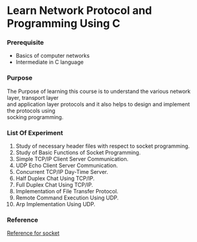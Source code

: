 # Learn Network Protocol and Programming Using **C**

### Prerequisite

* Basics of computer networks
* Intermediate in C language

### Purpose

The Purpose of learning this course is to understand the various network layer, transport layer  
 and application layer protocols and it also helps to design and implement the protocols using  
 socking programming.

### List Of Experiment

1. Study of necessary header files with respect to socket programming.
2. Study of Basic Functions of Socket Programming.
3. Simple TCP/IP Client Server Communication.
4. UDP Echo Client Server Communication.
5. Concurrent TCP/IP Day-Time Server.
6. Half Duplex Chat Using TCP/IP.
7. Full Duplex Chat Using TCP/IP.
8. Implementation of File Transfer Protocol.
9. Remote Command Execution Using UDP.
10. Arp Implementation Using UDP.

### Reference

[Reference for socket](https://linux.die.net/man/7/socket)




